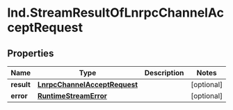 # lnd.StreamResultOfLnrpcChannelAcceptRequest

## Properties

Name | Type | Description | Notes
------------ | ------------- | ------------- | -------------
**result** | [**LnrpcChannelAcceptRequest**](LnrpcChannelAcceptRequest.md) |  | [optional] 
**error** | [**RuntimeStreamError**](RuntimeStreamError.md) |  | [optional] 


